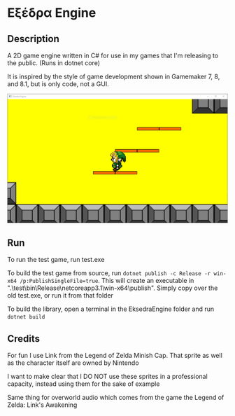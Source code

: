 # Εξέδρα Engine

## Description

A 2D game engine written in C# for use in my games that I'm releasing to the public. (Runs in dotnet core)

It is inspired by the style of game development shown in Gamemaker 7, 8, and 8.1, but is only code, not a GUI.

<img src="https://github.com/blueOkiris/Eksedra-Engine/blob/master/docs/example-image.PNG" width="640" />

## Run

To run the test game, run test.exe

To build the test game from source, run `dotnet publish -c Release -r win-x64 /p:PublishSingleFile=true`. This will create an executable in ".\\test\\bin\\Release\\netcoreapp3.1\\win-x64\\publish". Simply copy over the old test.exe, or run it from that folder

To build the library, open a terminal in the EksedraEngine folder and run `dotnet build`

## Credits

For fun I use Link from the Legend of Zelda Minish Cap. That sprite as well as the character itself are owned by Nintendo

I want to make clear that I DO NOT use these sprites in a professional capacity, instead using them for the sake of example

Same thing for overworld audio which comes from the game the Legend of Zelda: Link's Awakening
